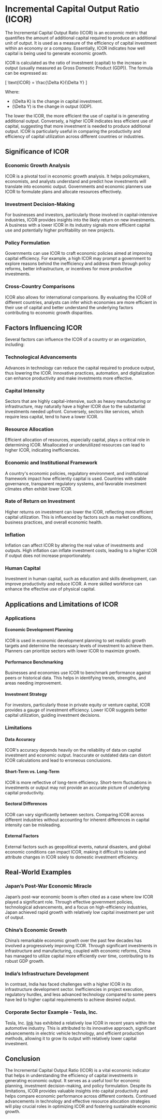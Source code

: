 # Incremental Capital Output Ratio (ICOR)

The Incremental Capital Output Ratio (ICOR) is an economic metric that quantifies the amount of additional capital required to produce an additional unit of output. It is used as a measure of the efficiency of capital investment within an economy or a company. Essentially, ICOR indicates how well capital is being used to generate economic growth.

ICOR is calculated as the ratio of investment (capital) to the increase in output (usually measured as Gross Domestic Product (GDP)). The formula can be expressed as:

\[ \text{ICOR} = \frac{\Delta K}{\Delta Y} \]

Where:
- \(\Delta K\) is the change in capital investment.
- \(\Delta Y\) is the change in output (GDP).

The lower the ICOR, the more efficient the use of capital is in generating additional output. Conversely, a higher ICOR indicates less efficient use of capital, suggesting that more investment is needed to produce additional output. ICOR is particularly useful in comparing the productivity and efficiency of capital utilization across different countries or industries.

## Significance of ICOR

### Economic Growth Analysis
ICOR is a pivotal tool in economic growth analysis. It helps policymakers, economists, and analysts understand and predict how investments will translate into economic output. Governments and economic planners use ICOR to formulate plans and allocate resources effectively.

### Investment Decision-Making
For businesses and investors, particularly those involved in capital-intensive industries, ICOR provides insights into the likely return on new investments. A business with a lower ICOR in its industry signals more efficient capital use and potentially higher profitability on new projects.

### Policy Formulation
Governments can use ICOR to craft economic policies aimed at improving capital efficiency. For example, a high ICOR may prompt a government to explore reasons behind the inefficiency and address them through policy reforms, better infrastructure, or incentives for more productive investments.

### Cross-Country Comparisons
ICOR also allows for international comparisons. By evaluating the ICOR of different countries, analysts can infer which economies are more efficient in their use of capital and better understand the underlying factors contributing to economic growth disparities.

## Factors Influencing ICOR

Several factors can influence the ICOR of a country or an organization, including:

### Technological Advancements
Advances in technology can reduce the capital required to produce output, thus lowering the ICOR. Innovative practices, automation, and digitalization can enhance productivity and make investments more effective.

### Capital Intensity
Sectors that are highly capital-intensive, such as heavy manufacturing or infrastructure, may naturally have a higher ICOR due to the substantial investments needed upfront. Conversely, sectors like services, which require less capital, tend to have a lower ICOR.

### Resource Allocation
Efficient allocation of resources, especially capital, plays a critical role in determining ICOR. Misallocated or underutilized resources can lead to higher ICOR, indicating inefficiencies.

### Economic and Institutional Framework
A country's economic policies, regulatory environment, and institutional framework impact how efficiently capital is used. Countries with stable governance, transparent regulatory systems, and favorable investment climates often exhibit lower ICOR.

### Rate of Return on Investment
Higher returns on investment can lower the ICOR, reflecting more efficient capital utilization. This is influenced by factors such as market conditions, business practices, and overall economic health.

### Inflation
Inflation can affect ICOR by altering the real value of investments and outputs. High inflation can inflate investment costs, leading to a higher ICOR if output does not increase proportionately.

### Human Capital
Investment in human capital, such as education and skills development, can improve productivity and reduce ICOR. A more skilled workforce can enhance the effective use of physical capital.

## Applications and Limitations of ICOR

### Applications

#### Economic Development Planning
ICOR is used in economic development planning to set realistic growth targets and determine the necessary levels of investment to achieve them. Planners can prioritize sectors with lower ICOR to maximize growth.

#### Performance Benchmarking
Businesses and economies use ICOR to benchmark performance against peers or historical data. This helps in identifying trends, strengths, and areas needing improvement.

#### Investment Strategy
For investors, particularly those in private equity or venture capital, ICOR provides a gauge of investment efficiency. Lower ICOR suggests better capital utilization, guiding investment decisions.

### Limitations

#### Data Accuracy
ICOR's accuracy depends heavily on the reliability of data on capital investment and economic output. Inaccurate or outdated data can distort ICOR calculations and lead to erroneous conclusions.

#### Short-Term vs. Long-Term
ICOR is more reflective of long-term efficiency. Short-term fluctuations in investments or output may not provide an accurate picture of underlying capital productivity.

#### Sectoral Differences
ICOR can vary significantly between sectors. Comparing ICOR across different industries without accounting for inherent differences in capital intensity can be misleading.

#### External Factors
External factors such as geopolitical events, natural disasters, and global economic conditions can impact ICOR, making it difficult to isolate and attribute changes in ICOR solely to domestic investment efficiency.

## Real-World Examples

### Japan’s Post-War Economic Miracle
Japan’s post-war economic boom is often cited as a case where low ICOR played a significant role. Through effective government policies, technological advancements, and a focus on high-efficiency industries, Japan achieved rapid growth with relatively low capital investment per unit of output.

### China’s Economic Growth
China’s remarkable economic growth over the past few decades has involved a progressively improving ICOR. Through significant investments in infrastructure and manufacturing, coupled with economic reforms, China has managed to utilize capital more efficiently over time, contributing to its robust GDP growth.

### India’s Infrastructure Development
In contrast, India has faced challenges with a higher ICOR in its infrastructure development sector. Inefficiencies in project execution, regulatory hurdles, and less advanced technology compared to some peers have led to higher capital requirements to achieve desired output.

### Corporate Sector Example - Tesla, Inc.
Tesla, Inc. [link](https://www.tesla.com/) has exhibited a relatively low ICOR in recent years within the automotive industry. This is attributed to its innovative approach, significant advancements in electric vehicle technology, and efficient production methods, allowing it to grow its output with relatively lower capital investment.

## Conclusion

The Incremental Capital Output Ratio (ICOR) is a vital economic indicator that helps in understanding the efficiency of capital investments in generating economic output. It serves as a useful tool for economic planning, investment decision-making, and policy formulation. Despite its limitations, ICOR provides valuable insights into capital productivity and helps compare economic performance across different contexts. Continued advancements in technology and effective resource allocation strategies will play crucial roles in optimizing ICOR and fostering sustainable economic growth.